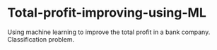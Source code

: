 # Total-profit-improving-using-ML
Using machine learning to improve the total profit in a bank company. Classification problem.
